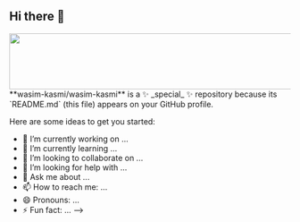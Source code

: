 ## Hi there 👋
<img src="https://i.etsystatic.com/24922469/r/il/6b14ad/4184924737/il_570xN.4184924737_827y.jpg" style="width:300%; height:100px">
**wasim-kasmi/wasim-kasmi** is a ✨ _special_ ✨ repository because its `README.md` (this file) appears on your GitHub profile.

Here are some ideas to get you started:

- 🔭 I’m currently working on ...
- 🌱 I’m currently learning ...
- 👯 I’m looking to collaborate on ...
- 🤔 I’m looking for help with ...
- 💬 Ask me about ...
- 📫 How to reach me: ...
- 😄 Pronouns: ...
- ⚡ Fun fact: ...
-->
